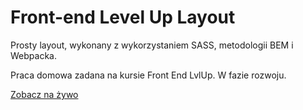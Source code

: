 # Front-end Level Up Layout
Prosty layout, wykonany z wykorzystaniem SASS, metodologii BEM i Webpacka.

Praca domowa zadana na kursie Front End LvlUp. W fazie rozwoju.

[Zobacz na żywo](https://kowalskimariusz.github.io/)
